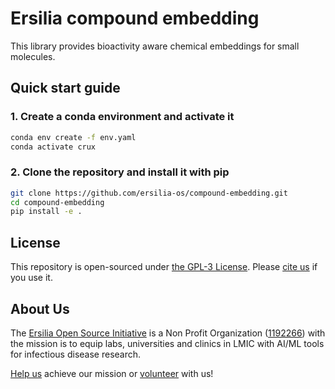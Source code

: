 # Ersilia compound embedding

This library provides bioactivity aware chemical embeddings for small molecules.

## Quick start guide

### 1. Create a conda environment and activate it

```bash
conda env create -f env.yaml
conda activate crux
```

### 2. Clone the repository and install it with pip

```bash
git clone https://github.com/ersilia-os/compound-embedding.git
cd compound-embedding
pip install -e .
```

## License

This repository is open-sourced under [the GPL-3 License](https://github.com/ersilia-os/ersilia/blob/master/LICENSE). Please [cite us](https://github.com/ersilia-os/ersilia/blob/master/CITATION.cff) if you use it.

## About Us

The [Ersilia Open Source Initiative](https://ersilia.io) is a Non Profit Organization ([1192266](https://register-of-charities.charitycommission.gov.uk/charity-search/-/charity-details/5170657/full-print)) with the mission is to equip labs, universities and clinics in LMIC with AI/ML tools for infectious disease research.

[Help us](https://www.ersilia.io/donate) achieve our mission or [volunteer](https://www.ersilia.io/volunteer) with us!
